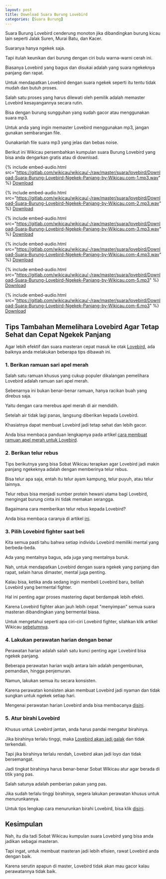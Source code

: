 ```yaml
---
layout: post
title: Download Suara Burung Lovebird
categories: [Suara Burung]
---
```


Suara Burung Lovebird cenderung monoton jika dibandingkan burung kicau lain seperti Jalak Suren, Murai Batu, dan Kacer.

Suaranya hanya ngekek saja.

Tapi itulah keunikan dari burung dengan ciri bulu warna-warni cerah ini.

Biasanya Lovebird yang bagus dan disukai adalah yang suara ngekeknya panjang dan rapat.

Untuk mendapatkan Lovebird dengan suara ngekek seperti itu tentu tidak mudah dan butuh proses.

Salah satu proses yang harus dilewati oleh pemilik adalah memaster Lovebird kesayangannya secara rutin.

Bisa dengan burung sungguhan yang sudah gacor atau menggunakan suara mp3.

Untuk anda yang ingin memaster Lovebird menggunakan mp3, jangan gunakan sembarangan file.

Gunakanlah file suara mp3 yang jelas dan bebas noise.

Berikut ini Wikicau persembahkan kumpulan suara Burung Lovebird yang bisa anda dengarkan gratis atau di download.

{% include embed-audio.html src="https://gitlab.com/wikicau/wikicau/-/raw/master/suara/lovebird/Download-Suara-Burung-Lovebird-Ngekek-Panjang-by-Wikicau.com-1.mp3.wav" %}
[Download](https://bit.ly/2J4SSPE)

{% include embed-audio.html src="https://gitlab.com/wikicau/wikicau/-/raw/master/suara/lovebird/Download-Suara-Burung-Lovebird-Ngekek-Panjang-by-Wikicau.com-2.mp3.wav" %}
[Download](https://bit.ly/2RukXDr)

{% include embed-audio.html src="https://gitlab.com/wikicau/wikicau/-/raw/master/suara/lovebird/Download-Suara-Burung-Lovebird-Ngekek-Panjang-by-Wikicau.com-3.mp3.wav" %}
[Download](https://bit.ly/2X38UmY)

{% include embed-audio.html src="https://gitlab.com/wikicau/wikicau/-/raw/master/suara/lovebird/Download-Suara-Burung-Lovebird-Ngekek-Panjang-by-Wikicau.com-4.mp3.wav" %}
[Download](https://bit.ly/2J0hj0n)

{% include embed-audio.html src="https://gitlab.com/wikicau/wikicau/-/raw/master/suara/lovebird/Download-Suara-Burung-Lovebird-Ngekek-Panjang-by-Wikicau.com-5.mp3" %}
[Download](https://bit.ly/2IZwHKq)

{% include embed-audio.html src="https://gitlab.com/wikicau/wikicau/-/raw/master/suara/lovebird/Download-Suara-Burung-Lovebird-Ngekek-Panjang-by-Wikicau.com-6.mp3" %}
[Download](https://bit.ly/2LeEGpZ)

## Tips Tambahan Memelihara Lovebird Agar Tetap Sehat dan Cepat Ngekek Panjang

Agar lebih efektif dan suara masteran cepat masuk ke otak [Lovebird](https://wikicau.com/fakta-lovebird/), ada baiknya anda melakukan beberapa tips dibawah ini.

### 1. Berikan ramuan sari apel merah

Salah satu ramuan khusus yang cukup populer dikalangan pemelihara Lovebird adalah ramuan sari apel merah.

Sebenarnya ini bukan benar-benar ramuan, hanya racikan buah yang direbus saja.

Yaitu dengan cara merebus apel merah di air mendidih.

Setelah air tidak lagi panas, langsung diberikan kepada Lovebird.

Khasiatnya dapat membuat Lovebird jadi tetap sehat dan lebih gacor.

Anda bisa membaca panduan lengkapnya pada artikel [cara membuat ramuan apel merah untuk Lovebird](https://wikicau.com/ramuan-sari-apel-merah/).

### 2. Berikan telur rebus

Tips berikutnya yang bisa Sobat Wikicau terapkan agar Lovebird jadi makin panjang ngekeknya adalah dengan memberinya telur rebus.

Bisa telur apa saja, entah itu telur ayam kampung, telur puyuh, atau telur lainnya.

Telur rebus bisa menjadi sumber protein hewani utama bagi Lovebird, mengingat burung cinta ini tidak memakan serangga.

Bagaimana cara memberikan telur rebus kepada Lovebird?

Anda bisa membaca caranya di artikel [ini](https://wikicau.com/manfaat-telur-rebus-untuk-lovebird/).

### 3. Pilih Lovebird fighter saat beli

Kita semua pasti tahu bahwa setiap individu Lovebird memiliki mental yang berbeda-beda.

Ada yang mentalnya bagus, ada juga yang mentalnya buruk.

Nah, untuk mendapatkan Lovebird dengan suara ngekek yang panjang dan rapat, selain harus dimaster, mental juga penting.

Kalau bisa, ketika anda sedang ingin membeli Lovebird baru, belilah Lovebird yang bermental fighter.

Hal ini penting agar proses mastering dapat berdampak lebih efekti.

Karena Lovebird fighter akan jauh lebih cepat "menyimpan" semua suara masteran dibandingkan yang bermental biasa.

Untuk mengetahui seperti apa ciri-ciri Lovebird fighter, silahkan klik artikel Wikicau [sebelumnya](https://wikicau.com/lovebird-fighter/).

### 4. Lakukan perawatan harian dengan benar

Perawatan harian adalah salah satu kunci penting agar Lovebird bisa ngekek panjang.

Beberapa perawatan harian wajib antara lain adalah pengembunan, pemandian, hingga penjemuran.

Namun, lakukan semua itu secara konsisten.

Karena perawatan konsisten akan membuat Lovebird jadi nyaman dan tidak sungkan untuk ngekek setiap hari.

Mengenai perawatan harian Lovebird anda bisa membacanya [disini](https://wikicau.com/perawatan-harian-lovebird/).

### 5. Atur birahi Lovebird

Khusus untuk Lovebird jantan, anda harus pandai mengatur birahinya.

Jika birahinya terlalu tinggi, maka [Lovebird akan jadi galak](https://wikicau.com/mengatasi-lovebird-galak/) dan tidak terkendali.

Tapi jika birahinya terlalu rendah, Lovebird akan jadi loyo dan tidak bersemangat.

Jadi tingkat birahinya harus benar-benar Sobat Wikicau atur agar berada di titik yang pas.

Salah satunya adalah pemberian pakan yang pas.

Jika sudah terlalu tinggi birahinya, segera lakukan perawatan khusus untuk menurunkannya.

Untuk tips lengkap cara menurunkan birahi Lovebird, bisa klik [disini](https://wikicau.com/cara-menurunkan-birahi-lovebird/).

## Kesimpulan

Nah, itu dia tadi Sobat Wikicau kumpulan suara Lovebird yang bisa anda jadikan sebagai masteran.

Tapi ingat, untuk membuat masteran jadi lebih efisien, rawat Lovebird anda dengan baik.

Karena serutin apapun di master, Lovebird tidak akan mau gacor kalau perawatannya tidak baik.
